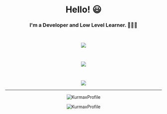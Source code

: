 <div>
  <h1 align="center">Hello! 😃</h1>
  <h3 align="center">I'm a Developer and Low Level Learner. 🧑🏻‍💻</h3>
  <div align="center">
    <br/>
    <p><img src="https://skillicons.dev/icons?i=linux,windows" /></p>
    <br/>
    <p><img src="https://skillicons.dev/icons?i=visualstudio,vscode,vim" /></p>
    <br/>
    <p><img src="https://skillicons.dev/icons?i=c,cpp,py,html,css,js" /></p>
    <hr/>
    <p><img src="https://github-readme-stats.vercel.app/api?username=kurmaIU&show_icons=true&theme=tokyonight&show=reviews,discussions_started,discussions_answered" alt="KurmaxProfile" /></p>
    <p><img src="https://github-readme-stats.vercel.app/api/top-langs/?username=kurmaIU" alt="KurmaxProfile" /></p>
  </div>
</div>
